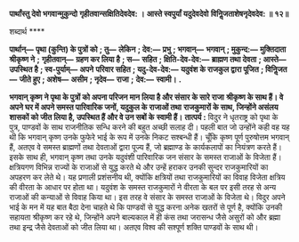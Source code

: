 **पार्थांस्तु देवो भगवान्मुकुन्दो** **गृहीतवान्सक्षितिदेवदेव: ।** **आस्ते स्वपुर्यां यदुदेवदेवो** **विनिॢजताशेषनृदेवदेव: ॥ १२॥** 

शब्दार्थ **** 

**पार्थान्—** **पृथा (कुन्ति) के पुत्रों को** **; तु—** **लेकिन** **; देव:—** **प्रभु** **; भगवान्—** **भगवान्** **; मुकुन्द:—** **मुक्तिदाता श्रीकृष्ण ने** **;** **गृहीतवान्—** **ग्रहण कर लिया है** **; स—** **सहित** **; क्षिति-देव-देव:—** **ब्राह्मण तथा देवता** **; आस्ते—** **उपस्थित है** **; स्व-पुर्याम्—** **अपने** **परिवार सहित** **; यदु-देव-देव:—** **यदुवंश के राजकुल द्वारा पूजित** **; विनिॢजत—** **जीते हुए** **; अशेष—** **असीम** **; नृदेव—** **राजा** **;** **देव:—** **स्वामी।** **.** 

**भगवान् कृष्ण ने पृथा के पुत्रों को अपना परिजन मान लिया है और संसार के सारे राजा** **श्रीकृष्ण के साथ हैं। वे अपने घर में अपने समस्त पारिवारिक जनों, यदुकुल के राजाओं तथा** **राजकुमारों के साथ, जिन्होंने असंलय शासकों को जीत लिया है, उपस्थित हैं और वे उन सबों के** **स्वामी हैं।** **तात्पर्य :** विदुर ने धृतराष्ट्र को पृथा के पुत्र, पाण्डवों के साथ राजनीतिक सन्धि करने की बहुत अच्छी सलाह दी। पहली बात जो उन्होंने कही वह यह थी कि भगवान् कृष्ण उनके फुफेरे भाई के रूप में उनके निकट सश्बन्धी हैं। चूँकि कृष्ण पूर्ण पुरुषोत्तम भगवान् हैं, अतएव वे समस्त ब्राह्मणों तथा देवताओं द्वारा पूज्य हैं, जो ब्रह्माण्ड के कार्यकलापों का नियंत्रण करते हैं। इसके साथ ही, भगवान् कृष्ण तथा उनके यदुवंशी पारिवारिक जन संसार के समस्त राजाओं के विजेता हैं। क्षत्रियगण विभिन्न राज्यों के राजाओं से युद्ध करते थे और उन्हें हराकर उनकी सुन्दर राजकुमारियों का अपहरण कर लेते थे। यह प्रणाली प्रशंसनीय थी, क्योंकि क्षत्रियों तथा राजकुमारियों का विवाह विजेता क्षत्रिय की वीरता के आधार पर होता था। यदुवंश के समस्त राजकुमारों ने वीरता के बल पर इसी तरह से अन्य राजाओं की कन्याओं से विवाह किया था। इस तरह वे संसार के समस्त राजाओं के विजेता थे। विदुर अपने भाई के मन में यह बात बैठा देना चाहते थे कि पाण्डवों से युद्ध करना अनेक खतरों से पूर्ण है, क्योंकि उनकी सहायता श्रीकृष्ण कर रहे थे, जिन्होंने अपने बाल्यकाल में ही कंस तथा जरासन्ध जैसे असुरों को और ब्रह्मा तथा इन्द्र जैसे देवताओं को जीत लिया था। अतएव विश्व की सश्पूर्ण शक्ति पाण्डवों के साथ थी।  